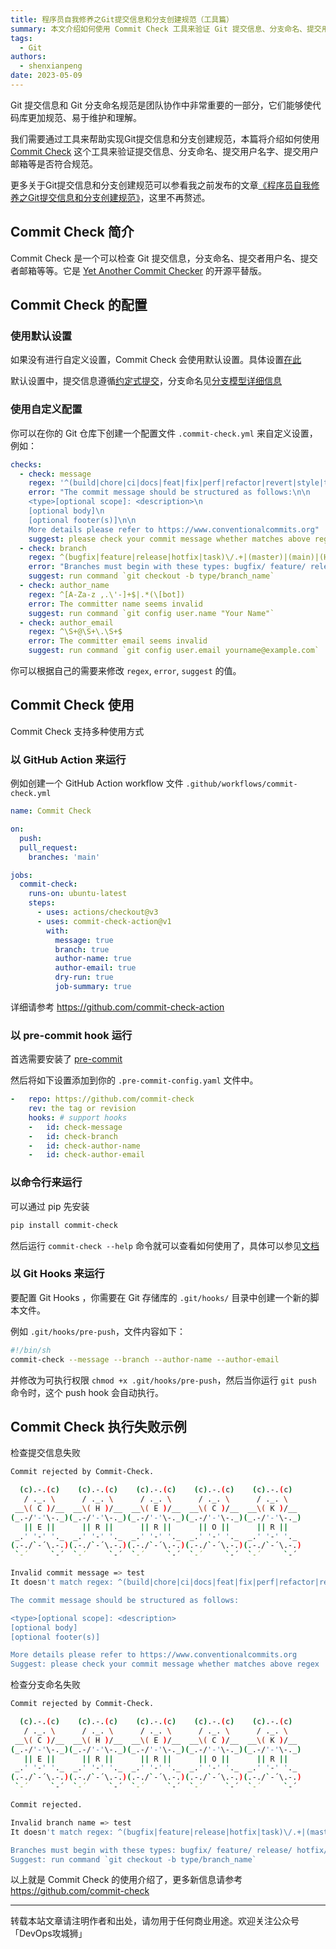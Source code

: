 ```yaml
---
title: 程序员自我修养之Git提交信息和分支创建规范（工具篇）
summary: 本文介绍如何使用 Commit Check 工具来验证 Git 提交信息、分支命名、提交用户名字、提交用户邮箱等是否符合规范。
tags:
  - Git
authors:
  - shenxianpeng
date: 2023-05-09
---
```


Git 提交信息和 Git 分支命名规范是团队协作中非常重要的一部分，它们能够使代码库更加规范、易于维护和理解。

我们需要通过工具来帮助实现Git提交信息和分支创建规范，本篇将介绍如何使用 [Commit Check](https://github.com/commit-check) 这个工具来验证提交信息、分支命名、提交用户名字、提交用户邮箱等是否符合规范。

更多关于Git提交信息和分支创建规范可以参看我之前发布的文章[《程序员自我修养之Git提交信息和分支创建规范》](https://shenxianpeng.github.io/2020/09/commit-messages-specification/)，这里不再赘述。


## Commit Check 简介

Commit Check 是一个可以检查 Git 提交信息，分支命名、提交者用户名、提交者邮箱等等。它是 [Yet Another Commit Checker](https://docs.mohami.io/yet-another-commit-checker-yacc/) 的开源平替版。

## Commit Check 的配置

### 使用默认设置

如果没有进行自定义设置，Commit Check 会使用默认设置。具体设置[在此](https://github.com/commit-check/blob/main/commit_check/__init__.py)

默认设置中，提交信息遵循[约定式提交](https://www.conventionalcommits.org/zh-hans/v1.0.0/)，分支命名见[分支模型详细信息](https://support.atlassian.com/bitbucket-cloud/docs/configure-a-projects-branching-model/)


### 使用自定义配置

你可以在你的 Git 仓库下创建一个配置文件 `.commit-check.yml` 来自定义设置，例如：

```yaml
checks:
  - check: message
    regex: '^(build|chore|ci|docs|feat|fix|perf|refactor|revert|style|test){1}(\([\w\-\.]+\))?(!)?: ([\w ])+([\s\S]*)|(Merge).*|(fixup!.*)'
    error: "The commit message should be structured as follows:\n\n
    <type>[optional scope]: <description>\n
    [optional body]\n
    [optional footer(s)]\n\n
    More details please refer to https://www.conventionalcommits.org"
    suggest: please check your commit message whether matches above regex
  - check: branch
    regex: ^(bugfix|feature|release|hotfix|task)\/.+|(master)|(main)|(HEAD)|(PR-.+)
    error: "Branches must begin with these types: bugfix/ feature/ release/ hotfix/ task/"
    suggest: run command `git checkout -b type/branch_name`
  - check: author_name
    regex: ^[A-Za-z ,.\'-]+$|.*(\[bot])
    error: The committer name seems invalid
    suggest: run command `git config user.name "Your Name"`
  - check: author_email
    regex: ^\S+@\S+\.\S+$
    error: The committer email seems invalid
    suggest: run command `git config user.email yourname@example.com`
```

你可以根据自己的需要来修改 `regex`, `error`, `suggest` 的值。

## Commit Check 使用

Commit Check 支持多种使用方式

### 以 GitHub Action 来运行

例如创建一个 GitHub Action workflow 文件 `.github/workflows/commit-check.yml`

```yaml
name: Commit Check

on:
  push:
  pull_request:
    branches: 'main'

jobs:
  commit-check:
    runs-on: ubuntu-latest
    steps:
      - uses: actions/checkout@v3
      - uses: commit-check-action@v1
        with:
          message: true
          branch: true
          author-name: true
          author-email: true
          dry-run: true
          job-summary: true
```

详细请参考 https://github.com/commit-check-action

### 以 pre-commit hook 运行

首选需要安装了 [pre-commit](https://pre-commit.com/#install)

然后将如下设置添加到你的 `.pre-commit-config.yaml` 文件中。

```yaml
-   repo: https://github.com/commit-check
    rev: the tag or revision
    hooks: # support hooks
    -   id: check-message
    -   id: check-branch
    -   id: check-author-name
    -   id: check-author-email
```

### 以命令行来运行

可以通过 pip 先安装

```bash
pip install commit-check
```
然后运行 `commit-check --help` 命令就可以查看如何使用了，具体可以参见[文档](https://commit-check.github.io/cli_args.html)

### 以 Git Hooks 来运行

要配置 Git Hooks ，你需要在 Git 存储库的 `.git/hooks/` 目录中创建一个新的脚本文件。

例如 `.git/hooks/pre-push`，文件内容如下：

```bash
#!/bin/sh
commit-check --message --branch --author-name --author-email
```
并修改为可执行权限 `chmod +x .git/hooks/pre-push`，然后当你运行 `git push` 命令时，这个 push hook 会自动执行。

## Commit Check 执行失败示例

检查提交信息失败

```bash
Commit rejected by Commit-Check.

  (c).-.(c)    (c).-.(c)    (c).-.(c)    (c).-.(c)    (c).-.(c)
   / ._. \      / ._. \      / ._. \      / ._. \      / ._. \
 __\( C )/__  __\( H )/__  __\( E )/__  __\( C )/__  __\( K )/__
(_.-/'-'\-._)(_.-/'-'\-._)(_.-/'-'\-._)(_.-/'-'\-._)(_.-/'-'\-._)
   || E ||      || R ||      || R ||      || O ||      || R ||
 _.' '-' '._  _.' '-' '._  _.' '-' '._  _.' '-' '._  _.' '-' '._
(.-./`-´\.-.)(.-./`-´\.-.)(.-./`-´\.-.)(.-./`-´\.-.)(.-./`-´\.-.)
 `-´     `-´  `-´     `-´  `-´     `-´  `-´     `-´  `-´     `-´

Invalid commit message => test
It doesn't match regex: ^(build|chore|ci|docs|feat|fix|perf|refactor|revert|style|test){1}(\([\w\-\.]+\))?(!)?: ([\w ])+([\s\S]*)

The commit message should be structured as follows:

<type>[optional scope]: <description>
[optional body]
[optional footer(s)]

More details please refer to https://www.conventionalcommits.org
Suggest: please check your commit message whether matches above regex
```

检查分支命名失败

```bash
Commit rejected by Commit-Check.

  (c).-.(c)    (c).-.(c)    (c).-.(c)    (c).-.(c)    (c).-.(c)
   / ._. \      / ._. \      / ._. \      / ._. \      / ._. \
 __\( C )/__  __\( H )/__  __\( E )/__  __\( C )/__  __\( K )/__
(_.-/'-'\-._)(_.-/'-'\-._)(_.-/'-'\-._)(_.-/'-'\-._)(_.-/'-'\-._)
   || E ||      || R ||      || R ||      || O ||      || R ||
 _.' '-' '._  _.' '-' '._  _.' '-' '._  _.' '-' '._  _.' '-' '._
(.-./`-´\.-.)(.-./`-´\.-.)(.-./`-´\.-.)(.-./`-´\.-.)(.-./`-´\.-.)
 `-´     `-´  `-´     `-´  `-´     `-´  `-´     `-´  `-´     `-´

Commit rejected.

Invalid branch name => test
It doesn't match regex: ^(bugfix|feature|release|hotfix|task)\/.+|(master)|(main)|(HEAD)|(PR-.+)

Branches must begin with these types: bugfix/ feature/ release/ hotfix/ task/
Suggest: run command `git checkout -b type/branch_name`
```


以上就是 Commit Check 的使用介绍了，更多新信息请参考 https://github.com/commit-check

---

转载本站文章请注明作者和出处，请勿用于任何商业用途。欢迎关注公众号「DevOps攻城狮」
